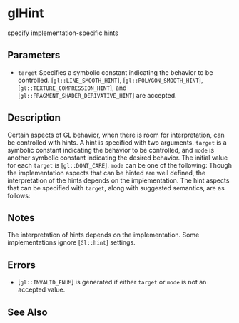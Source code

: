 # glHint
specify implementation-specific hints

## Parameters
- `target`
  Specifies a symbolic constant indicating the behavior to be
  controlled. [`gl::LINE_SMOOTH_HINT`], [`gl::POLYGON_SMOOTH_HINT`],
  [`gl::TEXTURE_COMPRESSION_HINT`], and
  [`gl::FRAGMENT_SHADER_DERIVATIVE_HINT`] are accepted.

## Description
Certain aspects of GL behavior, when there is room for interpretation,
  can be controlled with hints. A hint is specified with two arguments.
  `target` is a symbolic constant indicating the behavior to be
  controlled, and `mode` is another symbolic constant indicating the
  desired behavior. The initial value for each `target` is
  [`gl::DONT_CARE`]. `mode` can be one of the following:
Though the implementation aspects that can be hinted are well defined,
  the interpretation of the hints depends on the implementation. The
  hint aspects that can be specified with `target`, along with suggested
  semantics, are as follows:

## Notes
The interpretation of hints depends on the implementation. Some
  implementations ignore [`Gl::hint`] settings.

## Errors
- [`gl::INVALID_ENUM`] is generated if either `target` or `mode` is not
  an accepted value.

## See Also
